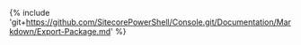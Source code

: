 {% include 'git+https://github.com/SitecorePowerShell/Console.git/Documentation/Markdown/Export-Package.md' %}
